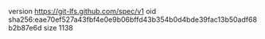 version https://git-lfs.github.com/spec/v1
oid sha256:eae70ef527a43fbf4e0e9b06bffd43b354b0d4bde39fac13b50adf68b2b87e6d
size 1138
